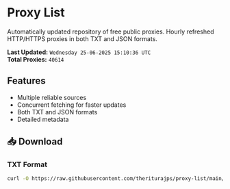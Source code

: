 # Proxy List

Automatically updated repository of free public proxies. Hourly refreshed HTTP/HTTPS proxies in both TXT and JSON formats.

**Last Updated:** `Wednesday 25-06-2025 15:10:36 UTC`  
**Total Proxies:** `40614`

## Features
- Multiple reliable sources
- Concurrent fetching for faster updates
- Both TXT and JSON formats
- Detailed metadata

## 📥 Download

### TXT Format
```bash
curl -O https://raw.githubusercontent.com/theriturajps/proxy-list/main/proxies.txt